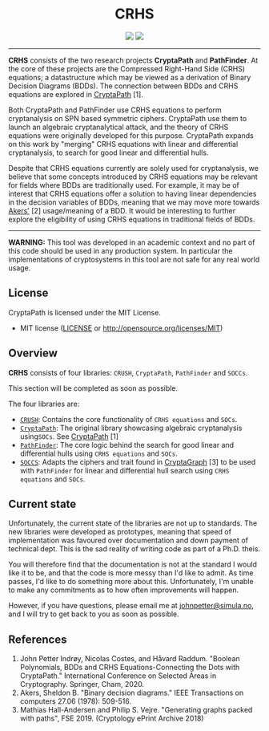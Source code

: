 <h1 align="center">CRHS</h1>

<p align="center">
    <a href="https://github.com/Simula-UiB/CryptaPath/blob/master/AUTHORS"><img src="https://img.shields.io/badge/authors-SimulaUIB-orange.svg"></a>
    <a href="https://github.com/Simula-UiB/CryptaPath/blob/master/LICENSE"><img src="https://img.shields.io/badge/license-MIT-blue.svg"></a>
</p>

---
**CRHS** consists of the two research projects **CryptaPath** and **PathFinder**. At the core of these projects are the
Compressed Right-Hand Side (CRHS) equations; a datastructure which may be viewed as a derivation of Binary Decision 
Diagrams (BDDs). The connection between BDDs and CRHS equations are explored in [CryptaPath](https://doi.org/10.1007/978-3-030-81652-0_9) [1].

Both CryptaPath and PathFinder use CRHS equations to perform cryptanalysis on SPN based symmetric ciphers. CryptaPath
use them to launch an algebraic cryptanalytical attack, and the theory of CRHS equations were originally developed for
this purpose. CryptaPath expands on this work by "merging" CRHS equations with linear and differential cryptanalysis, to
search for good linear and differential hulls.

Despite that CRHS equations currently are solely used for cryptanalysis, we believe that some concepts introduced
by CRHS equations may be relevant for fields where BDDs are traditionally used. For example, it may be of interest that 
CRHS equations offer a solution to having linear dependencies in the decision variables of BDDs, meaning that we may 
move more towards [Akers'](https://doi.org/10.1109/TC.1978.1675141) [2] usage/meaning of a BDD. It would be interesting
to further explore the eligibility of using CRHS equations in traditional fields of BDDs.

---
**WARNING:** This tool was developed in an academic context and no part of this code should be used in any production 
system. In particular the implementations of cryptosystems in this tool are not safe for any real world usage.

## License

CryptaPath is licensed under the MIT License.

* MIT license ([LICENSE](LICENSE) or http://opensource.org/licenses/MIT)


## Overview

**CRHS** consists of four libraries: `CRUSH`, `CryptaPath`, `PathFinder` and `SOCCs`.  

This section will be completed as soon as possible.

The four libraries are:
- [`CRUSH`](crush): Contains the core functionality of `CRHS equations` and `SOCs`.
- [`CryptaPath`](CryptaPath): The original library showcasing algebraic cryptanalysis using`SOCs`. See [CryptaPath](https://doi.org/10.1007/978-3-030-81652-0_9) [1]
- [`PathFinder`](pathfinder): The core logic behind the search for good linear and differential hulls using `CRHS equations` 
and `SOCs`.
- [`SOCCS`](soccs): Adapts the ciphers and trait found in [CryptaGraph](https://eprint.iacr.org/2018/764.pdf) [3]
to be used with `PathFinder` for linear and differential hull search using `CRHS equations` and `SOCs`.

## Current state
Unfortunately, the current state of the libraries are not up to standards. The new libraries were developed as prototypes,
meaning that speed of implementation was favoured over documentation and down payment of technical dept. This is the sad
reality of writing code as part of a Ph.D. theis.

You will therefore find that the documentation is not at the standard I would like it to be, and that the code is more
messy than I'd like to admit. As time passes, I'd like to do something more about this. Unfortunately, I'm unable to make
any commitments as to how often improvements will happen.

However, if you have questions, please email me at johnpetter@simula.no, and I will try to get back to you as soon as
possible.

## References

1) John Petter Indrøy, Nicolas Costes, and Håvard Raddum. "Boolean Polynomials, BDDs and CRHS Equations-Connecting the
 Dots with CryptaPath." International Conference on Selected Areas in Cryptography. Springer, Cham, 2020.
2) Akers, Sheldon B. "Binary decision diagrams." IEEE Transactions on computers 27.06 (1978): 509-516.
3) Mathias Hall-Andersen and Philip S. Vejre. "Generating graphs packed with paths", FSE 2019.
(Cryptology ePrint Archive 2018)